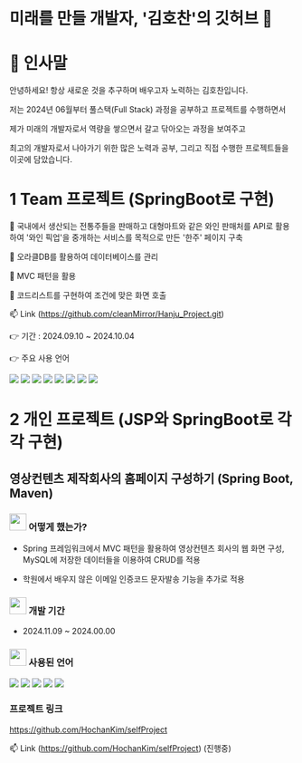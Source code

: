 # 미래를 만들 개발자, '김호찬'의 깃허브 👋

<!--
**HochanKim/HochanKim** is a ✨ _special_ ✨ repository because its `README.md` (this file) appears on your GitHub profile.

Here are some ideas to get you started:

- 🔭 I’m currently working on ...
- 🌱 I’m currently learning ...
- 👯 I’m looking to collaborate on ...
- 🤔 I’m looking for help with ...
- 💬 Ask me about ...
- 📫 How to reach me: ...
- 😄 Pronouns: ...
- ⚡ Fun fact: ...
-->
# 📜 인사말

안녕하세요! 항상 새로운 것을 추구하며 배우고자 노력하는 김호찬입니다.

저는 2024년 06월부터 풀스택(Full Stack) 과정을 공부하고 프로젝트를 수행하면서

제가 미래의 개발자로서 역량을 쌓으면서 갈고 닦아오는 과정을 보여주고

최고의 개발자로서 나아가기 위한 많은 노력과 공부, 그리고 직접 수행한 프로젝트들을 이곳에 담았습니다.

# 1 Team 프로젝트 (SpringBoot로 구현)

👯 국내에서 생산되는 전통주들을 판매하고 대형마트와 같은 와인 판매처를 API로 활용하여 '와인 픽업'을 중개하는 서비스를 목적으로 만든 '한주' 페이지 구축

👯 오라클DB를 활용하여 데이터베이스를 관리

👯 MVC 패턴을 활용

👯 코드리스트를 구현하여 조건에 맞은 화면 호출

📫 Link (https://github.com/cleanMirror/Hanju_Project.git)

👉 기간 : 2024.09.10 ~ 2024.10.04 

👉 주요 사용 언어 

<img src="https://img.shields.io/badge/spring-6DB33F?style=for-the-badge&logo=spring&logoColor=white">

<img src="https://img.shields.io/badge/Oracle-F80000?style=for-the-badge&logo=oracle&logoColor=white">

<img src="https://img.shields.io/badge/java-23ED8B00?style=for-the-badge&logo=openjdk&logoColor=white">

<img src="https://img.shields.io/badge/Apache%20Maven-C71A36?style=for-the-badge&logo=Apache%20Maven&logoColor=white">

<img src="https://img.shields.io/badge/vuejs-333333?style=for-the-badge&logo=vuedotjs&logoColor=%234FC08D">

<img src="https://img.shields.io/badge/JavaScript-F7DF1E?style=for-the-badge&logo=JavaScript&logoColor=white">

<img src="https://img.shields.io/badge/html5-FFA500?style=for-the-badge&logo=html5&logoColor=white">

<img src="https://img.shields.io/badge/css3-1E90FF?style=for-the-badge&logo=css3&logoColor=white">

# 2 개인 프로젝트 (JSP와 SpringBoot로 각각 구현)
## 영상컨텐츠 제작회사의 홈페이지 구성하기 (Spring Boot, Maven)

### <img src="https://github.com/user-attachments/assets/a5e2f4b7-b8ff-4a10-8dbf-16bf16e267fd" width="30" height="30" /> 어떻게 했는가?

+  Spring 프레임워크에서 MVC 패턴을 활용하여 영상컨텐츠 회사의 웹 화면 구성, MySQL에 저장한 데이터들을 이용하여 CRUD를 적용

+  학원에서 배우지 않은 이메일 인증코드 문자발송 기능을 추가로 적용




### <img src="https://github.com/user-attachments/assets/a5e2f4b7-b8ff-4a10-8dbf-16bf16e267fd" width="30" height="30" /> 개발 기간

+  2024.11.09 ~ 2024.00.00




### <img src="https://github.com/user-attachments/assets/a5e2f4b7-b8ff-4a10-8dbf-16bf16e267fd" width="30" height="30" /> 사용된 언어
<img src="https://img.shields.io/badge/JSP-3178C6">

<img src="https://img.shields.io/badge/JavaScript-F7DF1E?style=for-the-badge&logo=JavaScript&logoColor=white">

<img src="https://img.shields.io/badge/CSS3-1572B6?style=for-the-badge&logo=css3&logoColor=white">

<img src="https://img.shields.io/badge/MySQL-00000F?style=for-the-badge&logo=mysql&logoColor=white">

<img src="https://img.shields.io/badge/vue.js-30F200?style=for-the-badge&logo=vue.jsl&logoColor=white">

### 프로젝트 링크
<https://github.com/HochanKim/selfProject>

📫 Link (https://github.com/HochanKim/selfProject) (진행중)
